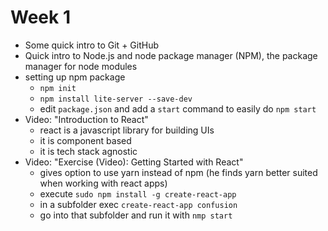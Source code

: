 # Week 1
- Some quick intro to Git + GitHub
- Quick intro to Node.js and node package manager (NPM), the package manager for node modules
- setting up npm package
    - `npm init`
    - `npm install lite-server --save-dev`
    - edit `package.json` and add a `start` command to easily do `npm start`
- Video: "Introduction to React"
  - react is a javascript library for building UIs
  - it is component based
  - it is tech stack agnostic
- Video: "Exercise (Video): Getting Started with React"
    - gives option to use yarn instead of npm (he finds yarn 
      better suited when working with react apps)
    - execute `sudo npm install -g create-react-app`
    - in a subfolder exec `create-react-app confusion`
    - go into that subfolder and run it with `nmp start`